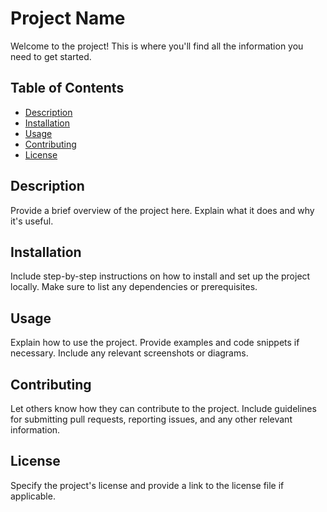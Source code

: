 # Project Name

Welcome to the project! This is where you'll find all the information you need to get started.

## Table of Contents

- [Description](#description)
- [Installation](#installation)
- [Usage](#usage)
- [Contributing](#contributing)
- [License](#license)

## Description

Provide a brief overview of the project here. Explain what it does and why it's useful.

## Installation

Include step-by-step instructions on how to install and set up the project locally. Make sure to list any dependencies or prerequisites.

## Usage

Explain how to use the project. Provide examples and code snippets if necessary. Include any relevant screenshots or diagrams.

## Contributing

Let others know how they can contribute to the project. Include guidelines for submitting pull requests, reporting issues, and any other relevant information.

## License

Specify the project's license and provide a link to the license file if applicable.
